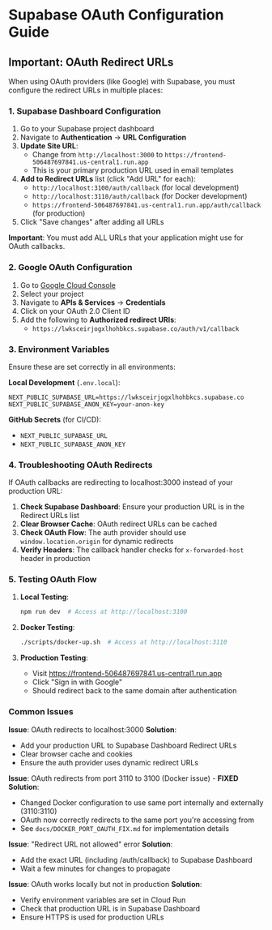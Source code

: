 # Supabase OAuth Configuration Guide

## Important: OAuth Redirect URLs

When using OAuth providers (like Google) with Supabase, you must configure the redirect URLs in multiple places:

### 1. Supabase Dashboard Configuration

1. Go to your Supabase project dashboard
2. Navigate to **Authentication** → **URL Configuration**
3. **Update Site URL**:
   - Change from `http://localhost:3000` to `https://frontend-506487697841.us-central1.run.app`
   - This is your primary production URL used in email templates
4. **Add to Redirect URLs** list (click "Add URL" for each):
   - `http://localhost:3100/auth/callback` (for local development)
   - `http://localhost:3110/auth/callback` (for Docker development)
   - `https://frontend-506487697841.us-central1.run.app/auth/callback` (for production)
5. Click "Save changes" after adding all URLs

**Important**: You must add ALL URLs that your application might use for OAuth callbacks.

### 2. Google OAuth Configuration

1. Go to [Google Cloud Console](https://console.cloud.google.com/)
2. Select your project
3. Navigate to **APIs & Services** → **Credentials**
4. Click on your OAuth 2.0 Client ID
5. Add the following to **Authorized redirect URIs**:
   - `https://lwksceirjogxlhohbkcs.supabase.co/auth/v1/callback`

### 3. Environment Variables

Ensure these are set correctly in all environments:

**Local Development** (`.env.local`):
```env
NEXT_PUBLIC_SUPABASE_URL=https://lwksceirjogxlhohbkcs.supabase.co
NEXT_PUBLIC_SUPABASE_ANON_KEY=your-anon-key
```

**GitHub Secrets** (for CI/CD):
- `NEXT_PUBLIC_SUPABASE_URL`
- `NEXT_PUBLIC_SUPABASE_ANON_KEY`

### 4. Troubleshooting OAuth Redirects

If OAuth callbacks are redirecting to localhost:3000 instead of your production URL:

1. **Check Supabase Dashboard**: Ensure your production URL is in the Redirect URLs list
2. **Clear Browser Cache**: OAuth redirect URLs can be cached
3. **Check OAuth Flow**: The auth provider should use `window.location.origin` for dynamic redirects
4. **Verify Headers**: The callback handler checks for `x-forwarded-host` header in production

### 5. Testing OAuth Flow

1. **Local Testing**:
   ```bash
   npm run dev  # Access at http://localhost:3100
   ```

2. **Docker Testing**:
   ```bash
   ./scripts/docker-up.sh  # Access at http://localhost:3110
   ```

3. **Production Testing**:
   - Visit https://frontend-506487697841.us-central1.run.app
   - Click "Sign in with Google"
   - Should redirect back to the same domain after authentication

### Common Issues

**Issue**: OAuth redirects to localhost:3000
**Solution**: 
- Add your production URL to Supabase Dashboard Redirect URLs
- Clear browser cache and cookies
- Ensure the auth provider uses dynamic redirect URLs

**Issue**: OAuth redirects from port 3110 to 3100 (Docker issue) - **FIXED**
**Solution**: 
- Changed Docker configuration to use same port internally and externally (3110:3110)
- OAuth now correctly redirects to the same port you're accessing from
- See `docs/DOCKER_PORT_OAUTH_FIX.md` for implementation details

**Issue**: "Redirect URL not allowed" error
**Solution**: 
- Add the exact URL (including /auth/callback) to Supabase Dashboard
- Wait a few minutes for changes to propagate

**Issue**: OAuth works locally but not in production
**Solution**:
- Verify environment variables are set in Cloud Run
- Check that production URL is in Supabase Dashboard
- Ensure HTTPS is used for production URLs